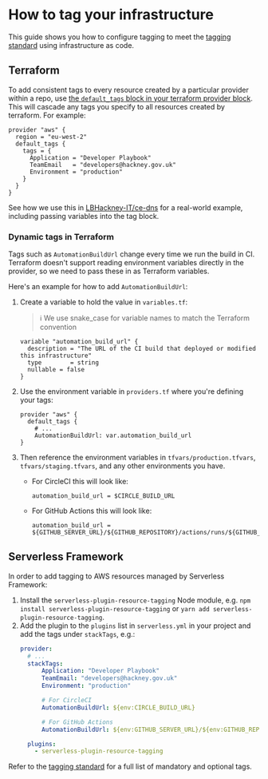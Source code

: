 # How to tag your infrastructure

This guide shows you how to configure tagging to meet the  [tagging standard](../Reference/hosting-standards/tagging.md) using infrastructure as code.

## Terraform

To add consistent tags to every resource created by a particular provider within a repo, use [the `default_tags` block in your terraform provider block](https://www.hashicorp.com/blog/default-tags-in-the-terraform-aws-provider). This will cascade any tags you specify to all resources created by terraform. For example:

```hcl
provider "aws" {
  region = "eu-west-2"
  default_tags {
    tags = {
      Application = "Developer Playbook"
      TeamEmail   = "developers@hackney.gov.uk"
      Environment = "production"
    }
  }
}
```

See how we use this in [LBHackney-IT/ce-dns](https://github.com/LBHackney-IT/ce-dns/blob/main/providers.tf) for a real-world example, including passing variables into the tag block.

### Dynamic tags in Terraform

Tags such as `AutomationBuildUrl` change every time we run the build in CI. Terraform doesn't support reading environment variables directly in the provider, so we need to pass these in as Terraform variables.

Here's an example for how to add `AutomationBuildUrl`:

1. Create a variable to hold the value in `variables.tf`:
    > ℹ️ We use snake_case for variable names to match the Terraform convention
    ```hcl
    variable "automation_build_url" {
      description = "The URL of the CI build that deployed or modified this infrastructure"
      type        = string
      nullable = false
    }
    ```

2. Use the environment variable in `providers.tf` where you're defining your tags:
    ```hcl
    provider "aws" {
      default_tags {
        # ...
        AutomationBuildUrl: var.automation_build_url
    }
    ```

3. Then reference the environment variables in `tfvars/production.tfvars`, `tfvars/staging.tfvars`, and any other environments you have.
    - For CircleCI this will look like:
      ```hcl
      automation_build_url = $CIRCLE_BUILD_URL
      ```
    - For GitHub Actions this will look like:

      ```hcl
      automation_build_url = ${GITHUB_SERVER_URL}/${GITHUB_REPOSITORY}/actions/runs/${GITHUB_RUN_ID}
      ```

## Serverless Framework

In order to add tagging to AWS resources managed by Serverless Framework:

1. Install the `serverless-plugin-resource-tagging` Node module, e.g. `npm install serverless-plugin-resource-tagging` or `yarn add serverless-plugin-resource-tagging`.
2. Add the plugin to the `plugins` list in `serverless.yml` in your project and add the tags under `stackTags`, e.g.:
    ```yaml
    provider:
      # ...
      stackTags:
          Application: "Developer Playbook"
          TeamEmail: "developers@hackney.gov.uk"
          Environment: "production"

          # For CircleCI
          AutomationBuildUrl: ${env:CIRCLE_BUILD_URL}

          # For GitHub Actions
          AutomationBuildUrl: ${env:GITHUB_SERVER_URL}/${env:GITHUB_REPOSITORY}/actions/runs/${env:GITHUB_RUN_ID}

      plugins:
        - serverless-plugin-resource-tagging
    ```

Refer to the [tagging standard](../Reference/hosting-standards/tagging.md) for a full list of mandatory and optional tags.
